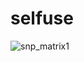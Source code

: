 # selfuse
![snp_matrix1](https://github.com/Muddemma/selfuse/assets/142823781/7928416f-16e8-46ae-aa1a-19654c4d9220)
